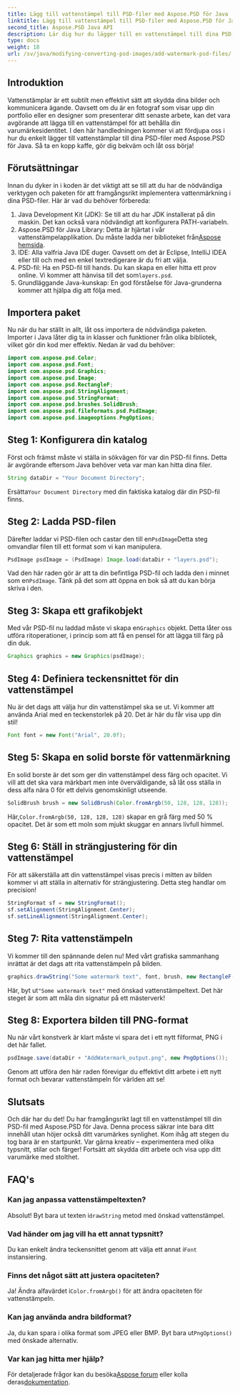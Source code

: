 ```yaml
---
title: Lägg till vattenstämpel till PSD-filer med Aspose.PSD för Java
linktitle: Lägg till vattenstämpel till PSD-filer med Aspose.PSD för Java
second_title: Aspose.PSD Java API
description: Lär dig hur du lägger till en vattenstämpel till dina PSD-filer utan ansträngning med Aspose.PSD för Java. Skydda dina bilder med en enkel steg-för-steg-guide.
type: docs
weight: 18
url: /sv/java/modifying-converting-psd-images/add-watermark-psd-files/
---
```

## Introduktion
Vattenstämplar är ett subtilt men effektivt sätt att skydda dina bilder och kommunicera ägande. Oavsett om du är en fotograf som visar upp din portfolio eller en designer som presenterar ditt senaste arbete, kan det vara avgörande att lägga till en vattenstämpel för att behålla din varumärkesidentitet. I den här handledningen kommer vi att fördjupa oss i hur du enkelt lägger till vattenstämplar till dina PSD-filer med Aspose.PSD för Java. Så ta en kopp kaffe, gör dig bekväm och låt oss börja!
## Förutsättningar
Innan du dyker in i koden är det viktigt att se till att du har de nödvändiga verktygen och paketen för att framgångsrikt implementera vattenmärkning i dina PSD-filer. Här är vad du behöver förbereda:
1. Java Development Kit (JDK): Se till att du har JDK installerat på din maskin. Det kan också vara nödvändigt att konfigurera PATH-variabeln.
2. Aspose.PSD för Java Library: Detta är hjärtat i vår vattenstämpelapplikation. Du måste ladda ner biblioteket från[Aspose hemsida](https://releases.aspose.com/psd/java/).
3. IDE: Alla valfria Java IDE duger. Oavsett om det är Eclipse, IntelliJ IDEA eller till och med en enkel textredigerare är du fri att välja.
4.  PSD-fil: Ha en PSD-fil till hands. Du kan skapa en eller hitta ett prov online. Vi kommer att hänvisa till det som`layers.psd`.
5. Grundläggande Java-kunskap: En god förståelse för Java-grunderna kommer att hjälpa dig att följa med.
## Importera paket
Nu när du har ställt in allt, låt oss importera de nödvändiga paketen. Importer i Java låter dig ta in klasser och funktioner från olika bibliotek, vilket gör din kod mer effektiv. Nedan är vad du behöver:
```java
import com.aspose.psd.Color;
import com.aspose.psd.Font;
import com.aspose.psd.Graphics;
import com.aspose.psd.Image;
import com.aspose.psd.RectangleF;
import com.aspose.psd.StringAlignment;
import com.aspose.psd.StringFormat;
import com.aspose.psd.brushes.SolidBrush;
import com.aspose.psd.fileformats.psd.PsdImage;
import com.aspose.psd.imageoptions.PngOptions;
```
## Steg 1: Konfigurera din katalog
Först och främst måste vi ställa in sökvägen för var din PSD-fil finns. Detta är avgörande eftersom Java behöver veta var man kan hitta dina filer. 
```java
String dataDir = "Your Document Directory";
```
 Ersätta`Your Document Directory` med din faktiska katalog där din PSD-fil finns.
## Steg 2: Ladda PSD-filen
 Därefter laddar vi PSD-filen och castar den till en`PsdImage`Detta steg omvandlar filen till ett format som vi kan manipulera.
```java
PsdImage psdImage = (PsdImage) Image.load(dataDir + "layers.psd");
```
 Vad den här raden gör är att ta din befintliga PSD-fil och ladda den i minnet som en`PsdImage`. Tänk på det som att öppna en bok så att du kan börja skriva i den.
## Steg 3: Skapa ett grafikobjekt
 Med vår PSD-fil nu laddad måste vi skapa en`Graphics` objekt. Detta låter oss utföra ritoperationer, i princip som att få en pensel för att lägga till färg på din duk.
```java
Graphics graphics = new Graphics(psdImage);
```
## Steg 4: Definiera teckensnittet för din vattenstämpel
Nu är det dags att välja hur din vattenstämpel ska se ut. Vi kommer att använda Arial med en teckenstorlek på 20. Det är här du får visa upp din stil!
```java
Font font = new Font("Arial", 20.0f);
```
## Steg 5: Skapa en solid borste för vattenmärkning
En solid borste är det som ger din vattenstämpel dess färg och opacitet. Vi vill att det ska vara märkbart men inte överväldigande, så låt oss ställa in dess alfa nära 0 för ett delvis genomskinligt utseende.
```java
SolidBrush brush = new SolidBrush(Color.fromArgb(50, 128, 128, 128));
```
 Här,`Color.fromArgb(50, 128, 128, 128)` skapar en grå färg med 50 % opacitet. Det är som ett moln som mjukt skuggar en annars livfull himmel.
## Steg 6: Ställ in strängjustering för din vattenstämpel
För att säkerställa att din vattenstämpel visas precis i mitten av bilden kommer vi att ställa in alternativ för strängjustering. Detta steg handlar om precision!
```java
StringFormat sf = new StringFormat();
sf.setAlignment(StringAlignment.Center);
sf.setLineAlignment(StringAlignment.Center);
```
## Steg 7: Rita vattenstämpeln
Vi kommer till den spännande delen nu! Med vårt grafiska sammanhang inrättat är det dags att rita vattenstämpeln på bilden.
```java
graphics.drawString("Some watermark text", font, brush, new RectangleF(0, 0, psdImage.getWidth(), psdImage.getHeight()), sf);
```
 Här, byt ut`"Some watermark text"` med önskad vattenstämpeltext. Det här steget är som att måla din signatur på ett mästerverk!
## Steg 8: Exportera bilden till PNG-format
Nu när vårt konstverk är klart måste vi spara det i ett nytt filformat, PNG i det här fallet. 
```java
psdImage.save(dataDir + "AddWatermark_output.png", new PngOptions());
```
Genom att utföra den här raden förevigar du effektivt ditt arbete i ett nytt format och bevarar vattenstämpeln för världen att se!
## Slutsats
Och där har du det! Du har framgångsrikt lagt till en vattenstämpel till din PSD-fil med Aspose.PSD för Java. Denna process säkrar inte bara ditt innehåll utan höjer också ditt varumärkes synlighet. Kom ihåg att stegen du tog bara är en startpunkt. Var gärna kreativ – experimentera med olika typsnitt, stilar och färger! Fortsätt att skydda ditt arbete och visa upp ditt varumärke med stolthet. 
## FAQ's
### Kan jag anpassa vattenstämpeltexten?
 Absolut! Byt bara ut texten i`drawString` metod med önskad vattenstämpel.
### Vad händer om jag vill ha ett annat typsnitt?
 Du kan enkelt ändra teckensnittet genom att välja ett annat i`Font` instansiering.
### Finns det något sätt att justera opaciteten?
 Ja! Ändra alfavärdet i`Color.fromArgb()` för att ändra opaciteten för vattenstämpeln.
### Kan jag använda andra bildformat?
 Ja, du kan spara i olika format som JPEG eller BMP. Byt bara ut`PngOptions()` med önskade alternativ.
### Var kan jag hitta mer hjälp?
 För detaljerade frågor kan du besöka[Aspose forum](https://forum.aspose.com/c/psd/34) eller kolla deras[dokumentation](https://reference.aspose.com/psd/java/).
